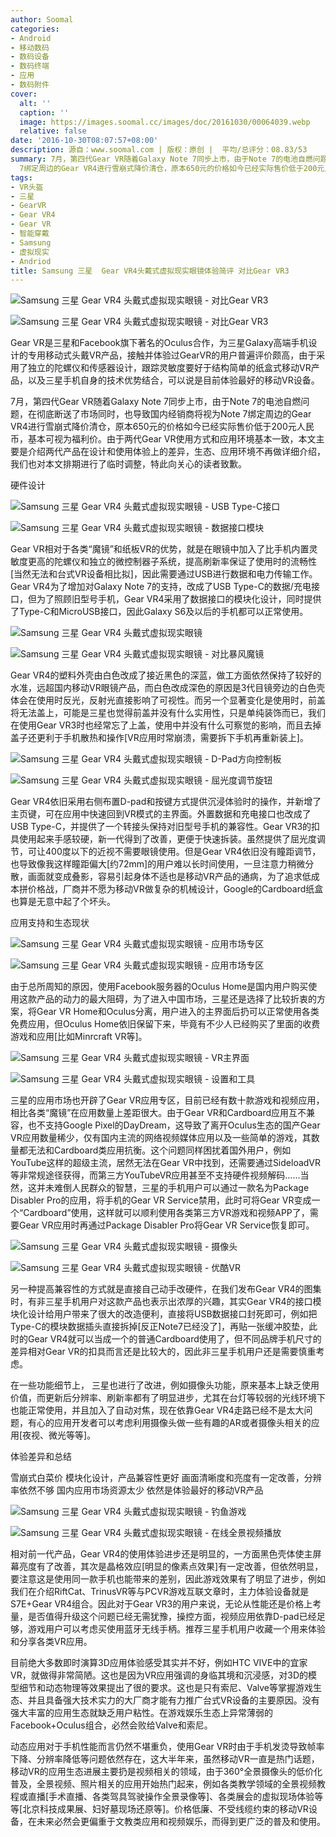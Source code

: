 ```yaml
---
author: Soomal
categories:
- Android
- 移动数码
- 数码设备
- 数码终端
- 应用
- 数码附件
cover:
  alt: ''
  caption: ''
  image: https://images.soomal.cc/images/doc/20161030/00064039.webp
  relative: false
date: '2016-10-30T08:07:57+08:00'
description: 源自：www.soomal.com | 版权：原创 |  平均/总评分：08.83/53
summary: 7月，第四代Gear VR随着Galaxy Note 7同步上市，由于Note 7的电池自燃问题，在彻底断送了市场同时，也导致国内经销商将视为Note
  7绑定周边的Gear VR4进行雪崩式降价清仓，原本650元的价格如今已经实际售价低于200元人民币，基本可视为福利价。
tags:
- VR头盔
- 三星
- GearVR
- Gear VR4
- Gear VR
- 智能穿戴
- Samsung
- 虚拟现实
- Andriod
title: Samsung 三星  Gear VR4头戴式虚拟现实眼镜体验简评 对比Gear VR3
---
```


![Samsung 三星 Gear VR4 头戴式虚拟现实眼镜 - 对比Gear VR3](https://images.soomal.cc/images/doc/20161005/00063619_01.webp)



![Samsung 三星 Gear VR4 头戴式虚拟现实眼镜 - 对比Gear VR3](https://images.soomal.cc/images/doc/20161005/00063620_01.webp)



Gear VR是三星和Facebook旗下著名的Oculus合作，为三星Galaxy高端手机设计的专用移动式头戴VR产品，接触并体验过GearVR的用户普遍评价颇高，由于采用了独立的陀螺仪和传感器设计，跟踪灵敏度要好于结构简单的纸盒式移动VR产品，以及三星手机自身的技术优势结合，可以说是目前体验最好的移动VR设备。



7月，第四代Gear VR随着Galaxy Note 7同步上市，由于Note 7的电池自燃问题，在彻底断送了市场同时，也导致国内经销商将视为Note 7绑定周边的Gear VR4进行雪崩式降价清仓，原本650元的价格如今已经实际售价低于200元人民币，基本可视为福利价。由于两代Gear VR使用方式和应用环境基本一致，本文主要是介绍两代产品在设计和使用体验上的差异，生态、应用环境不再做详细介绍，我们也对本文排期进行了临时调整，特此向关心的读者致歉。



硬件设计



![Samsung 三星 Gear VR4 头戴式虚拟现实眼镜 - USB Type-C接口](https://images.soomal.cc/images/doc/20161005/00063609_01.webp)



![Samsung 三星 Gear VR4 头戴式虚拟现实眼镜 - 数据接口模块](https://images.soomal.cc/images/doc/20161005/00063613_01.webp)



Gear VR相对于各类“魔镜”和纸板VR的优势，就是在眼镜中加入了比手机内置灵敏度更高的陀螺仪和独立的微控制器子系统，提高刷新率保证了使用时的流畅性[当然无法和台式VR设备相比拟]，因此需要通过USB进行数据和电力传输工作。Gear VR4为了增加对Galaxy Note 7的支持，改成了USB Type-C的数据/充电接口，但为了照顾旧型号手机，Gear VR4采用了数据接口的模块化设计，同时提供了Type-C和MicroUSB接口，因此Galaxy S6及以后的手机都可以正常使用。



![Samsung 三星 Gear VR4 头戴式虚拟现实眼镜](https://images.soomal.cc/images/doc/20161005/00063598_01.webp)



![Samsung 三星 Gear VR4 头戴式虚拟现实眼镜 - 对比暴风魔镜](https://images.soomal.cc/images/doc/20161005/00063621_01.webp)



Gear VR4的塑料外壳由白色改成了接近黑色的深蓝，做工方面依然保持了较好的水准，远超国内移动VR眼镜产品，而白色改成深色的原因是3代目镜旁边的白色壳体会在使用时反光，反射光直接影响了可视性。而另一个显著变化是使用时，前盖将无法盖上，可能是三星也觉得前盖并没有什么实用性，只是单纯装饰而已，我们在使用Gear VR3时也经常忘了上盖，使用中并没有什么可察觉的影响，而且去掉盖子还更利于手机散热和操作[VR应用时常崩溃，需要拆下手机再重新装上]。



![Samsung 三星 Gear VR4 头戴式虚拟现实眼镜 - D-Pad方向控制板](https://images.soomal.cc/images/doc/20161005/00063602_01.webp)



![Samsung 三星 Gear VR4 头戴式虚拟现实眼镜 - 屈光度调节旋钮](https://images.soomal.cc/images/doc/20161005/00063600_01.webp)



Gear VR4依旧采用右侧布置D-pad和按键方式提供沉浸体验时的操作，并新增了主页键，可在应用中快速回到VR模式的主界面。外置数据和充电接口也改成了USB Type-C，并提供了一个转接头保持对旧型号手机的兼容性。Gear VR3的扣具使用起来手感较硬，新一代得到了改善，更便于快速拆装。虽然提供了屈光度调节，可让400度以下的近视不需要眼镜使用。但是Gear VR4依旧没有瞳距调节，也导致像我这样瞳距偏大[约72mm]的用户难以长时间使用，一旦注意力稍微分散，画面就变成叠影，容易引起身体不适也是移动VR产品的通病，为了追求低成本拼价格战，厂商并不愿为移动VR做复杂的机械设计，Google的Cardboard纸盒也算是无意中起了个坏头。



应用支持和生态现状



![Samsung 三星 Gear VR4 头戴式虚拟现实眼镜 - 应用市场专区](https://images.soomal.cc/images/doc/20161030/00064031_01.webp)



![Samsung 三星 Gear VR4 头戴式虚拟现实眼镜 - 应用市场专区](https://images.soomal.cc/images/doc/20161030/00064032_01.webp)



由于总所周知的原因，使用Facebook服务器的Oculus Home是国内用户购买使用这款产品的动力的最大阻碍，为了进入中国市场，三星还是选择了比较折衷的方案，将Gear VR Home和Oculus分离，用户进入的主界面后扔可以正常使用各类免费应用，但Oculus Home依旧保留下来，毕竟有不少人已经购买了里面的收费游戏和应用[比如Minrcraft VR等]。



![Samsung 三星 Gear VR4 头戴式虚拟现实眼镜 - VR主界面](https://images.soomal.cc/images/doc/20161030/00064033_01.webp)



![Samsung 三星 Gear VR4 头戴式虚拟现实眼镜 - 设置和工具](https://images.soomal.cc/images/doc/20161030/00064034_01.webp)



三星的应用市场也开辟了Gear VR应用专区，目前已经有数十款游戏和视频应用，相比各类“魔镜”在应用数量上差距很大。由于Gear VR和Cardboard应用互不兼容，也不支持Google Pixel的DayDream，这导致了离开Oculus生态的国产Gear VR应用数量稀少，仅有国内主流的网络视频媒体应用以及一些简单的游戏，其数量都无法和Cardboard类应用抗衡。这个问题同样困扰着国外用户，例如YouTube这样的超级主流，居然无法在Gear VR中找到，还需要通过SideloadVR等非常规途径获得，而第三方YouTubeVR应用甚至不支持硬件视频解码……当然，这并未难倒人民群众的智慧，三星的手机用户可以通过一款名为Package Disabler Pro的应用，将手机的Gear VR Service禁用，此时可将Gear VR变成一个“Cardboard”使用，这样就可以顺利使用各类第三方VR游戏和视频APP了，需要Gear VR应用时再通过Package Disabler Pro将Gear VR Service恢复即可。



![Samsung 三星 Gear VR4 头戴式虚拟现实眼镜 - 摄像头](https://images.soomal.cc/images/doc/20161030/00064035_01.webp)



![Samsung 三星 Gear VR4 头戴式虚拟现实眼镜 - 优酷VR](https://images.soomal.cc/images/doc/20161030/00064036_01.webp)



另一种提高兼容性的方式就是直接自己动手改硬件，在我们发布Gear VR4的图集时，有非三星手机用户对这款产品也表示出浓厚的兴趣，其实Gear VR4的接口模块化设计给用户带来了很大的改造便利，直接将USB数据接口封死即可，例如把Type-C的模块数据插头直接拆掉[反正Note7已经没了]，再贴一张缓冲胶垫，此时的Gear VR4就可以当成一个的普通Cardboard使用了，但不同品牌手机尺寸的差异相对Gear VR的扣具而言还是比较大的，因此非三星手机用户还是需要慎重考虑。



在一些功能细节上， 三星也进行了改进，例如摄像头功能，原来基本上缺乏使用价值，而更新后分辨率、刷新率都有了明显进步，尤其在台灯等较弱的光线环境下也能正常使用，并且加入了自动对焦，现在依靠Gear VR4走路已经不是太大问题，有心的应用开发者可以考虑利用摄像头做一些有趣的AR或者摄像头相关的应用[夜视、微光等等]。



体验差异和总结



雪崩式白菜价
  模块化设计，产品兼容性更好
  画面清晰度和亮度有一定改善，分辨率依然不够
  国内应用市场资源太少
  依然是体验最好的移动VR产品



![Samsung 三星 Gear VR4 头戴式虚拟现实眼镜 - 钓鱼游戏](https://images.soomal.cc/images/doc/20161030/00064037_01.webp)



![Samsung 三星 Gear VR4 头戴式虚拟现实眼镜 - 在线全景视频播放](https://images.soomal.cc/images/doc/20161030/00064038_01.webp)



相对前一代产品，Gear VR4的使用体验进步还是明显的，一方面黑色壳体使主屏幕亮度有了改善，其次是晶格效应[明显的像素点效果]有一定改善，但依然明显，要注意这是使用同一款手机也能带来的差别，因此游戏效果有了明显了进步，例如我们在介绍RiftCat、TrinusVR等与PCVR游戏互联文章时，主力体验设备就是S7E+Gear VR4组合。因此对于Gear VR3的用户来说，无论从性能还是价格上考量，是否值得升级这个问题已经无需犹豫，操控方面，视频应用依靠D-pad已经足够，游戏用户可以考虑买使用蓝牙无线手柄。推荐三星手机用户收藏一个用来体验和分享各类VR应用。



目前绝大多数即时演算3D应用体验感受其实并不好，例如HTC VIVE中的宜家VR，就做得非常简陋。这也是因为VR应用强调的身临其境和沉浸感，对3D的模型细节和动态物理等效果提出了很的要求。这也是只有索尼、Valve等掌握游戏生态、并且具备强大技术实力的大厂商才能有力推广台式VR设备的主要原因。没有强大丰富的应用生态就缺乏用户粘性。在游戏娱乐生态上异常薄弱的Facebook+Oculus组合，必然会败给Valve和索尼。



动态应用对于手机性能而言仍然不堪重负，使用Gear VR时由于手机发烫导致帧率下降、分辨率降低等问题依然存在，这大半年来，虽然移动VR一直是热门话题，移动VR的应用生态进展主要扔是视频相关的领域，由于360°全景摄像头的低价化普及，全景视频、照片相关的应用开始热门起来，例如各类教学领域的全景视频教程或直播[手术直播、各类驾具驾驶操作全景录像等]、各类展会的虚拟现场体验等等[北京科技成果展、妇好墓现场还原等]。价格低廉、不受线缆约束的移动VR设备，在未来必然会更偏重于文教类应用和视频娱乐，而得到更广泛的普及和使用。